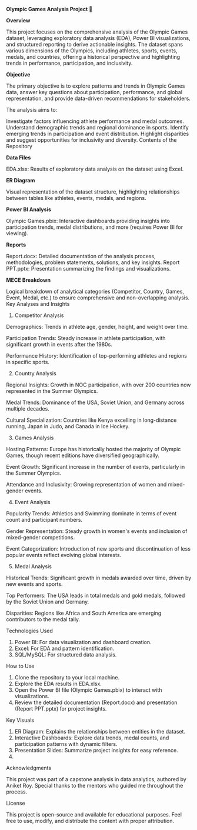 **Olympic Games Analysis Project 🏅**

**Overview**

This project focuses on the comprehensive analysis of the Olympic Games dataset, leveraging exploratory data analysis (EDA), Power BI visualizations, and structured reporting to derive actionable insights. The dataset spans various dimensions of the Olympics, including athletes, sports, events, medals, and countries, offering a historical perspective and highlighting trends in performance, participation, and inclusivity.

**Objective**

The primary objective is to explore patterns and trends in Olympic Games data, answer key questions about participation, performance, and global representation, and provide data-driven recommendations for stakeholders.

The analysis aims to:

Investigate factors influencing athlete performance and medal outcomes.
Understand demographic trends and regional dominance in sports.
Identify emerging trends in participation and event distribution.
Highlight disparities and suggest opportunities for inclusivity and diversity.
Contents of the Repository

**Data Files**

EDA.xlsx: Results of exploratory data analysis on the dataset using Excel.

**ER Diagram**

Visual representation of the dataset structure, highlighting relationships between tables like athletes, events, medals, and regions.

**Power BI Analysis**

Olympic Games.pbix: Interactive dashboards providing insights into participation trends, medal distributions, and more (requires Power BI for viewing).

**Reports**

Report.docx: Detailed documentation of the analysis process, methodologies, problem statements, solutions, and key insights.
Report PPT.pptx: Presentation summarizing the findings and visualizations.

**MECE Breakdown**

Logical breakdown of analytical categories (Competitor, Country, Games, Event, Medal, etc.) to ensure comprehensive and non-overlapping analysis.
Key Analyses and Insights

1. Competitor Analysis
 
Demographics: Trends in athlete age, gender, height, and weight over time.

Participation Trends: Steady increase in athlete participation, with significant growth in events after the 1980s.

Performance History: Identification of top-performing athletes and regions in specific sports.

2. Country Analysis
   
Regional Insights: Growth in NOC participation, with over 200 countries now represented in the Summer Olympics.

Medal Trends: Dominance of the USA, Soviet Union, and Germany across multiple decades.

Cultural Specialization: Countries like Kenya excelling in long-distance running, Japan in Judo, and Canada in Ice Hockey.

3. Games Analysis
   
Hosting Patterns: Europe has historically hosted the majority of Olympic Games, though recent editions have diversified geographically.

Event Growth: Significant increase in the number of events, particularly in the Summer Olympics.

Attendance and Inclusivity: Growing representation of women and mixed-gender events.

4. Event Analysis
   
Popularity Trends: Athletics and Swimming dominate in terms of event count and participant numbers.

Gender Representation: Steady growth in women's events and inclusion of mixed-gender competitions.

Event Categorization: Introduction of new sports and discontinuation of less popular events reflect evolving global interests.

5. Medal Analysis

Historical Trends: Significant growth in medals awarded over time, driven by new events and sports.

Top Performers: The USA leads in total medals and gold medals, followed by the Soviet Union and Germany.

Disparities: Regions like Africa and South America are emerging contributors to the medal tally.

Technologies Used

1. Power BI: For data visualization and dashboard creation.
2. Excel: For EDA and pattern identification.
3. SQL/MySQL: For structured data analysis.

How to Use
1. Clone the repository to your local machine.
2. Explore the EDA results in EDA.xlsx.
3. Open the Power BI file (Olympic Games.pbix) to interact with visualizations.
4. Review the detailed documentation (Report.docx) and presentation (Report PPT.pptx) for project insights.

Key Visuals

1. ER Diagram: Explains the relationships between entities in the dataset.
2. Interactive Dashboards: Explore data trends, medal counts, and participation patterns with dynamic filters.
3. Presentation Slides: Summarize project insights for easy reference.
4. 
Acknowledgments

This project was part of a capstone analysis in data analytics, authored by Aniket Roy. Special thanks to the mentors who guided me throughout the process.

License

This project is open-source and available for educational purposes. Feel free to use, modify, and distribute the content with proper attribution.
